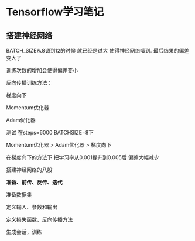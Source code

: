 # Tensorflow学习笔记



## 搭建神经网络

BATCH_SIZE从8调到12的时候 就已经是过大 使得神经网络噎到. 最后结果的偏差变大了

训练次数的增加会使得偏差变小



反向传播训练方法：

梯度向下

Momentum优化器

Adam优化器



测试 在steps=6000 BATCHSIZE=8下

Momentum优化器 > Adam优化器 > 梯度向下



在梯度向下的方法下 把学习率从0.001提升到0.005后 偏差大幅减少



搭建神经网络的八股

**准备、前传、反传、迭代**



准备数据集

定义输入、参数和输出

定义损失函数、反向传播方法

生成会话，训练

